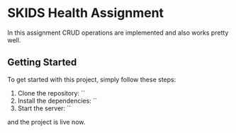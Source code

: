 # SKIDS Health Assignment
In this assignment CRUD operations are implemented and also works pretty well. 

## Getting Started
To get started with this project, simply follow these steps:
1. Clone the repository: ``
2. Install the dependencies: ``
3. Start the server: ``

and the project is live now.
